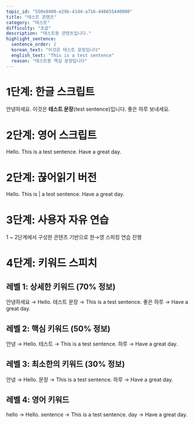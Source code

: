 ```yaml
---
topic_id: "550e8400-e29b-41d4-a716-446655440000"
title: "테스트 콘텐츠"
category: "테스트"
difficulty: "초급"
description: "테스트용 콘텐츠입니다."
highlight_sentence:
  sentence_order: 2
  korean_text: "이것은 테스트 문장입니다"
  english_text: "This is a test sentence"
  reason: "테스트용 핵심 문장입니다"
---
```


# 1단계: 한글 스크립트

안녕하세요.
이것은 **테스트 문장**{test sentence}입니다.
좋은 하루 보내세요.

# 2단계: 영어 스크립트

Hello.
This is a test sentence.
Have a great day.

# 2단계: 끊어읽기 버전

Hello.
This is | a test sentence.
Have a great day.

# 3단계: 사용자 자유 연습

1 ~ 2단계에서 구성한 콘텐츠 기반으로 한→영 스피킹 연습 진행

# 4단계: 키워드 스피치

## 레벨 1: 상세한 키워드 (70% 정보)

안녕하세요 → Hello.
테스트 문장 → This is a test sentence.
좋은 하루 → Have a great day.

## 레벨 2: 핵심 키워드 (50% 정보)

안녕 → Hello.
테스트 → This is a test sentence.
하루 → Have a great day.

## 레벨 3: 최소한의 키워드 (30% 정보)

안녕 → Hello.
문장 → This is a test sentence.
하루 → Have a great day.

## 레벨 4: 영어 키워드

hello → Hello.
sentence → This is a test sentence.
day → Have a great day.